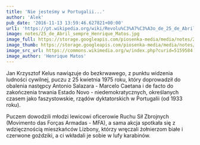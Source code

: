 ```yaml
---
title: 'Nie jesteśmy w Portugalii...'
author: 'Alek'
pub_date: '2016-11-13 13:59:46.627821+00:00'
url1: 'https://pt.wikipedia.org/wiki/Revolu%C3%A7%C3%A3o_de_25_de_Abril_de_1974'
image: notes/25_de_Abril_sempre_Henrique_Matos.jpg
image_full: https://storage.googleapis.com/piosenka-media/media/notes/25_de_Abril_sempre_Henrique_Matos.jpg
image_thumb: https://storage.googleapis.com/piosenka-media/media/notes/25_de_Abril_sempre_Henrique_Matos.jpg.0x300_q85_upscale.jpg
image_src_url: https://commons.wikimedia.org/w/index.php?curid=5159584
image_author: 'Henrique Matos'
---
```


Jan Krzysztof Kelus nawiązuje do bezkrwawego, z punktu widzenia ludności cywilnej, puczu z 25 kwietnia 1975 roku, który doprowadził do obalenia następcy Antonio Salazara \- Marcelo Caetana i de facto do zakończenia trwania Estado Novo \- niedemokratycznych, określanych czasem jako faszystowskie, rządów dyktatorskich w Portugalii \(od 1933 roku\).

Puczem dowodzili młodzi lewicowi oficerowie Ruchu Sił Zbrojnych \(Movimento das Forças Armadas \- MFA\), a sama akcja spotkała się z wdzięcznością mieszkańców Lizbony, którzy wręczali żołnierzom białe i czerwone goździki, a ci wkładali je sobie w lufy karabinów.
